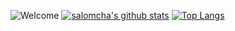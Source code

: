 ![Welcome](yamachs.gif)
[![salomcha's github stats](https://github-readme-stats.vercel.app/api?username=salomcha&show_icons=true&title_color=00FF00&icon_color=008000&text_color=00FF00&bg_color=000000)](https://github.com/salomcha/)
[![Top Langs](https://github-readme-stats.vercel.app/api/top-langs/?username=salomcha&layout=compact&title_color=00FF00&icon_color=008000&text_color=00FF00&bg_color=000000)](https://github.com/salomcha/)

